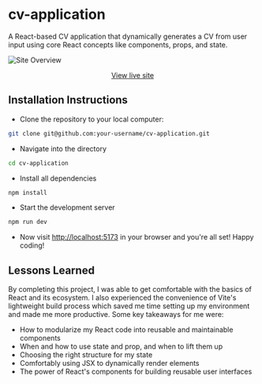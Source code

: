 # cv-application

A React-based CV application that dynamically generates a CV from user input using core React concepts like components, props, and state.

![Site Overview](https://github.com/user-attachments/assets/0723057e-ad1b-446a-9e56-e6623d59122b)

<p align="center">
   <a href="https://app.netlify.com/projects/tiny-pastelito-0c6da8/overview">
    View live site
  </a>
</p>

## Installation Instructions
- Clone the repository to your local computer:

```bash
git clone git@github.com:your-username/cv-application.git
```
- Navigate into the directory

```bash
cd cv-application
```

- Install all dependencies

```bash
npm install
```

- Start the development server

```bash
npm run dev
```

- Now visit [http://localhost:5173](http://localhost:5173) in your browser and you're all set! Happy coding!

## Lessons Learned
By completing this project, I was able to get comfortable with the basics of React and its ecosystem. I also experienced the convenience of Vite's lightweight build process which saved me time setting up my environment and made me more productive. Some key takeaways for me were:

- How to modularize my React code into reusable and maintainable components
- When and how to use state and prop, and when to lift them up
- Choosing the right structure for my state
- Comfortably using JSX to dynamically render elements
- The power of React's components for building reusable user interfaces
